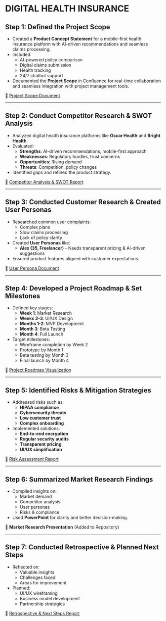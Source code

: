 # DIGITAL HEALTH INSURANCE

## Step 1: Defined the Project Scope
- Created a **Product Concept Statement** for a mobile-first health insurance platform with AI-driven recommendations and seamless claims processing.
- Included:
  - AI-powered policy comparison
  - Digital claims submission
  - Health tracking
  - 24/7 chatbot support
- Documented the **Project Scope** in Confluence for real-time collaboration and seamless integration with project management tools.

📄 [Project Scope Document](https://suryawanshiyash.atlassian.net/wiki/x/AoAg)

---

## Step 2: Conduct Competitor Research & SWOT Analysis
- Analyzed digital health insurance platforms like **Oscar Health** and **Bright Health**.
- Evaluated:
  - **Strengths**: AI-driven recommendations, mobile-first approach
  - **Weaknesses**: Regulatory hurdles, trust concerns
  - **Opportunities**: Rising demand
  - **Threats**: Competition, policy changes
- Identified gaps and refined the product strategy.

📄 [Competitor Analysis & SWOT Report](https://suryawanshiyash.atlassian.net/wiki/x/AYAi)

---

## Step 3: Conducted Customer Research & Created User Personas
- Researched common user complaints:
  - Complex plans
  - Slow claims processing
  - Lack of policy clarity
- Created **User Personas** like:
  - **Alex (35, Freelancer)** - Needs transparent pricing & AI-driven suggestions
- Ensured product features aligned with customer expectations.

📄 [User Persona Document](https://suryawanshiyash.atlassian.net/wiki/x/EoAg)

---

## Step 4: Developed a Project Roadmap & Set Milestones
- Defined key stages:
  - **Week 1**: Market Research
  - **Weeks 2-3**: UI/UX Design
  - **Months 1-2**: MVP Development
  - **Month 3**: Beta Testing
  - **Month 4**: Full Launch
- Target milestones:
  - Wireframe completion by Week 2
  - Prototype by Month 1
  - Beta testing by Month 3
  - Final launch by Month 4

📄 [Project Roadmap Visualization](https://palm-shame-b21.notion.site/Project-Roadmap-196e2210927e80068995c6ca5ab56e4b?pvs=4)

---

## Step 5: Identified Risks & Mitigation Strategies
- Addressed risks such as:
  - **HIPAA compliance**
  - **Cybersecurity threats**
  - **Low customer trust**
  - **Complex onboarding**
- Implemented solutions:
  - **End-to-end encryption**
  - **Regular security audits**
  - **Transparent pricing**
  - **UI/UX simplification**

📄 [Risk Assessment Report](https://palm-shame-b21.notion.site/Risk-Assessment-Report-197e2210927e80979653f12204375f41?pvs=4)

---

## Step 6: Summarized Market Research Findings
- Compiled insights on:
  - Market demand
  - Competitor analysis
  - User personas
  - Risks & compliance
- Used **PowerPoint** for clarity and better decision-making.

📄 **Market Research Presentation** (Added to Repository)

---

## Step 7: Conducted Retrospective & Planned Next Steps
- Reflected on:
  - Valuable insights
  - Challenges faced
  - Areas for improvement
- Planned:
  - UI/UX wireframing
  - Business model development
  - Partnership strategies

📄 [Retrospective & Next Steps Report](https://suryawanshiyash.atlassian.net/wiki/x/AQAt)
